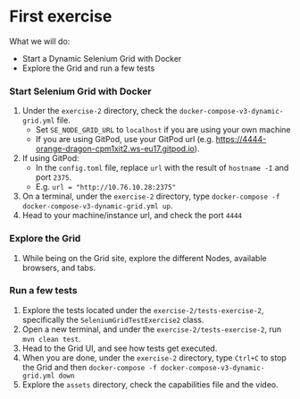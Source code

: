 # First exercise

What we will do:

* Start a Dynamic Selenium Grid with Docker
* Explore the Grid and run a few tests

### Start Selenium Grid with Docker

1. Under the `exercise-2` directory, check the `docker-compose-v3-dynamic-grid.yml` file. 
    * Set `SE_NODE_GRID_URL` to `localhost` if you are using your own machine
    * If you are using GitPod, use your GitPod url (e.g. https://4444-orange-dragon-cpm1xit2.ws-eu17.gitpod.io).
2. If using GitPod:
    * In the `config.toml` file, replace `url` with the result of `hostname -I` and port `2375`.
    * E.g. `url = "http://10.76.10.28:2375"`
3. On a terminal, under the `exercise-2` directory, type `docker-compose -f docker-compose-v3-dynamic-grid.yml up`.
4. Head to your machine/instance url, and check the port `4444`

### Explore the Grid

1. While being on the Grid site, explore the different Nodes, available browsers, and tabs.

### Run a few tests

1. Explore the tests located under the `exercise-2/tests-exercise-2`, specifically the `SeleniumGridTestExercise2` class.
2. Open a new terminal, and under the `exercise-2/tests-exercise-2`, run `mvn clean test`.
3. Head to the Grid UI, and see how tests get executed.
4. When you are done, under the `exercise-2` directory, type `Ctrl+C` to stop the Grid and then `docker-compose -f docker-compose-v3-dynamic-grid.yml down`
5. Explore the `assets` directory, check the capabilities file and the video.
